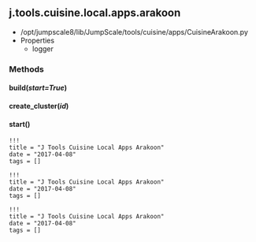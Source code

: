 <!-- toc -->
## j.tools.cuisine.local.apps.arakoon

- /opt/jumpscale8/lib/JumpScale/tools/cuisine/apps/CuisineArakoon.py
- Properties
    - logger

### Methods

#### build(*start=True*) 

#### create_cluster(*id*) 

#### start() 


```
!!!
title = "J Tools Cuisine Local Apps Arakoon"
date = "2017-04-08"
tags = []
```

```
!!!
title = "J Tools Cuisine Local Apps Arakoon"
date = "2017-04-08"
tags = []
```

```
!!!
title = "J Tools Cuisine Local Apps Arakoon"
date = "2017-04-08"
tags = []
```
